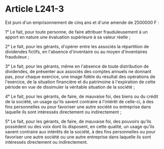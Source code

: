 # Article L241-3

Est puni d'un emprisonnement de cinq ans et d'une amende de 2500000 F :

1° Le fait, pour toute personne, de faire attribuer frauduleusement à un apport en nature une évaluation supérieure à sa valeur réelle ;

2° Le fait, pour les gérants, d'opérer entre les associés la répartition de dividendes fictifs, en l'absence d'inventaire ou au moyen d'inventaires frauduleux ;

3° Le fait, pour les gérants, même en l'absence de toute distribution de dividendes, de présenter aux associés des comptes annuels ne donnant pas, pour chaque exercice, une image fidèle du résultat des opérations de l'exercice, de la situation financière et du patrimoine à l'expiration de cette période en vue de dissimuler la véritable situation de la société ;

4° Le fait, pour les gérants, de faire, de mauvaise foi, des biens ou du crédit de la société, un usage qu'ils savent contraire à l'intérêt de celle-ci, à des fins personnelles ou pour favoriser une autre société ou entreprise dans laquelle ils sont intéressés directement ou indirectement ;

5° Le fait, pour les gérants, de faire, de mauvaise foi, des pouvoirs qu'ils possèdent ou des voix dont ils disposent, en cette qualité, un usage qu'ils savent contraire aux intérêts de la société, à des fins personnelles ou pour favoriser une autre société ou une autre entreprise dans laquelle ils sont intéressés directement ou indirectement.
